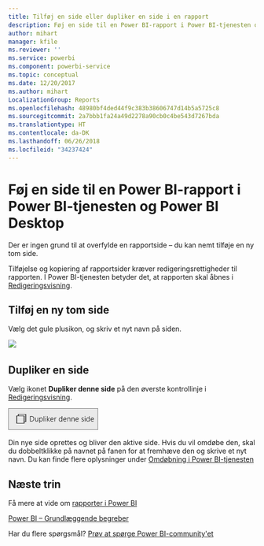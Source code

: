 ```yaml
---
title: Tilføj en side eller dupliker en side i en rapport
description: Føj en side til en Power BI-rapport i Power BI-tjenesten og Power BI Desktop
author: mihart
manager: kfile
ms.reviewer: ''
ms.service: powerbi
ms.component: powerbi-service
ms.topic: conceptual
ms.date: 12/20/2017
ms.author: mihart
LocalizationGroup: Reports
ms.openlocfilehash: 48980bf4ded44f9c383b38606747d14b5a5725c8
ms.sourcegitcommit: 2a7bbb1fa24a49d2278a90cb0c4be543d7267bda
ms.translationtype: HT
ms.contentlocale: da-DK
ms.lasthandoff: 06/26/2018
ms.locfileid: "34237424"
---
```

# <a name="add-a-page-to-a-power-bi-report-in-power-bi-service-and-power-bi-desktop"></a>Føj en side til en Power BI-rapport i Power BI-tjenesten og Power BI Desktop
Der er ingen grund til at overfylde en rapportside – du kan nemt tilføje en ny tom side. 

Tilføjelse og kopiering af rapportsider kræver redigeringsrettigheder til rapporten. I Power BI-tjenesten betyder det, at rapporten skal åbnes i [Redigeringsvisning](service-reading-view-and-editing-view.md). 

## <a name="add-a-new-blank-page"></a>Tilføj en ny tom side
Vælg det gule plusikon, og skriv et nyt navn på siden.  

![](media/power-bi-report-add-page/reorderpages2.gif)

## <a name="duplicate-a-page"></a>Dupliker en side
Vælg ikonet **Dupliker denne side** på den øverste kontrollinje i [Redigeringsvisning](service-interact-with-a-report-in-editing-view.md).

![](media/power-bi-report-add-page/pbi_duplicate.png)

Din nye side oprettes og bliver den aktive side. Hvis du vil omdøbe den, skal du dobbeltklikke på navnet på fanen for at fremhæve den og skrive et nyt navn.  Du kan finde flere oplysninger under [Omdøbning i Power BI-tjenesten](service-rename.md)

## <a name="next-steps"></a>Næste trin
Få mere at vide om [rapporter i Power BI](service-reports.md)

[Power BI – Grundlæggende begreber](service-basic-concepts.md)

Har du flere spørgsmål? [Prøv at spørge Power BI-community'et](http://community.powerbi.com/)

